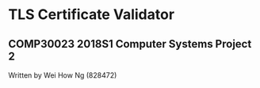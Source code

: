 # TLS Certificate Validator
## COMP30023 2018S1 Computer Systems Project 2

Written by Wei How Ng (828472)

